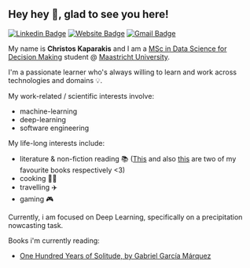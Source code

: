 
## Hey hey 👋, glad to see you here!

[![Linkedin Badge](https://img.shields.io/badge/-LinkedIn-0e76a8?style=flat-square&logo=Linkedin&logoColor=white)](https://www.linkedin.com/in/ckaparakis/)
[![Website Badge](https://img.shields.io/badge/Website-3b5998?style=flat-square&logo=google-chrome&logoColor=white)](https://ckaparakis.github.io/)
[![Gmail Badge](https://img.shields.io/badge/-ckaparakis@gmail.com-c14438?style=flat-square&logo=Gmail&logoColor=white&link=mailto:ckaparakis@gmail.com)](mailto:ckaparakis@gmail.com)

My name is **Christos Kaparakis** and I am a [MSc in Data Science for Decision Making](https://www.maastrichtuniversity.nl/education/partner-program-master/data-science-decision-making) student @ [Maastricht University](https://www.maastrichtuniversity.nl/).

I'm a passionate learner who's always willing to learn and work across technologies and domains 💡.

My work-related / scientific interests involve:
- machine-learning
- deep-learning
- software engineering

My life-long interests include:
- literature & non-fiction reading :books: ([This](https://en.wikipedia.org/wiki/Frankenstein) and also [this](https://en.wikipedia.org/wiki/Meditations) are two of my favourite books respectively <3)
- cooking :man_cook:
- travelling :airplane:
- gaming :video_game:

Currently, i am focused on Deep Learning, specifically on a precipitation nowcasting task.

Books i'm currently reading:
- [One Hundred Years of Solitude, by Gabriel García Márquez](https://www.wikiwand.com/en/One_Hundred_Years_of_Solitude)



<!--
**ckaparakis/ckaparakis** is a ✨ _special_ ✨ repository because its `README.md` (this file) appears on your GitHub profile.

Here are some ideas to get you started:

- 🔭 I’m currently working on ...
- 🌱 I’m currently learning ...
- 👯 I’m looking to collaborate on ...
- 🤔 I’m looking for help with ...
- 💬 Ask me about ...
- 📫 How to reach me: ...
- 😄 Pronouns: ...
- ⚡ Fun fact: ...
-->
